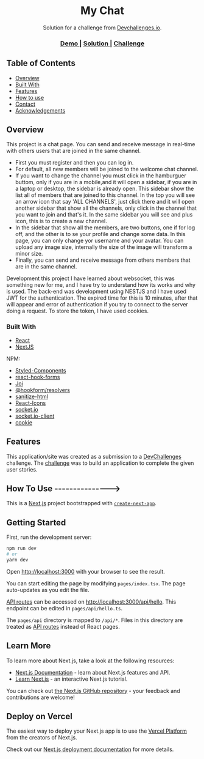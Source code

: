 <!-- Please update value in the {}  -->

<h1 align="center">My Chat</h1>

<div align="center">
   Solution for a challenge from  <a href="http://devchallenges.io" target="_blank">Devchallenges.io</a>.
</div>

<div align="center">
  <h3>
    <a href="https://dev-challenges-chat.vercel.app/">
      Demo
    </a>
    <span> | </span>
    <a href="https://github.com/ProjectXfire/devChallenges_Chat">
      Solution
    </a>
    <span> | </span>
    <a href="https://devchallenges.io/challenges/UgCqszKR7Q7oqb4kRfI0">
      Challenge
    </a>
  </h3>
</div>

<!-- TABLE OF CONTENTS -->

## Table of Contents

- [Overview](#overview)
- [Built With](#built-with)
- [Features](#features)
- [How to use](#how-to-use)
- [Contact](#contact)
- [Acknowledgements](#acknowledgements)

<!-- OVERVIEW -->

## Overview

This project is a chat page. You can send and receive message in real-time with others users that are joined in the same channel.

- First you must register and then you can log in.
- For default, all new members will be joined to the welcome chat channel.
- If you want to change the channel you must click in the hamburguer buttom, only if you are in a mobile,and it will open a sidebar, if you are in a laptop or desktop, the sidebar is already open. This sidebar show the list all of members that are joined to this channel. In the top you will see an arrow icon that say 'ALL CHANNELS', just click there and it will open another sidebar that show all the channels, only click in the channel that you want to join and that's it. In the same sidebar you will see and plus icon, this is to create a new channel.
- In the sidebar that show all the members, are two buttons, one if for log off, and the other is to se your profile and change some data. In this page, you can only change yor username and your avatar. You can upload any image size, internally the size of the image will transform a minor size.
- Finally, you can send and receive message from others members that are in the same channel.

Development this project I have learned about websocket, this was something new for me, and I have try to understand how its works and why is used.
The back-end was development using NESTJS and I have used JWT for the authentication. The expired time for this is 10 minutes, after that will appear and error of authentication if you try to connect to the server doing a request.
To store the token, I have used cookies.

### Built With

<!-- This section should list any major frameworks that you built your project using. Here are a few examples.-->

- [React](https://reactjs.org/)
- [NextJS](https://nextjs.org/)

NPM:

- [Styled-Components](https://styled-components.com/)
- [react-hook-forms](https://react-hook-form.com/)
- [Joi](https://www.npmjs.com/package/joi)
- [@hookform/resolvers](https://www.npmjs.com/package/@hookform/resolvers)
- [sanitize-html](https://www.npmjs.com/package/sanitize-html)
- [React-Icons](https://react-icons.github.io/react-icons/)
- [socket.io](https://www.npmjs.com/package/socket.io)
- [socket.io-client](https://www.npmjs.com/package/socket.io-client)
- [cookie](https://www.npmjs.com/package/cookie)

## Features

<!-- List the features of your application or follow the template. Don't share the figma file here :) -->

This application/site was created as a submission to a [DevChallenges](https://devchallenges.io/challenges) challenge. The [challenge](https://devchallenges.io/challenges/UgCqszKR7Q7oqb4kRfI0) was to build an application to complete the given user stories.

## How To Use --------------->

This is a [Next.js](https://nextjs.org/) project bootstrapped with [`create-next-app`](https://github.com/vercel/next.js/tree/canary/packages/create-next-app).

## Getting Started

First, run the development server:

```bash
npm run dev
# or
yarn dev
```

Open [http://localhost:3000](http://localhost:3000) with your browser to see the result.

You can start editing the page by modifying `pages/index.tsx`. The page auto-updates as you edit the file.

[API routes](https://nextjs.org/docs/api-routes/introduction) can be accessed on [http://localhost:3000/api/hello](http://localhost:3000/api/hello). This endpoint can be edited in `pages/api/hello.ts`.

The `pages/api` directory is mapped to `/api/*`. Files in this directory are treated as [API routes](https://nextjs.org/docs/api-routes/introduction) instead of React pages.

## Learn More

To learn more about Next.js, take a look at the following resources:

- [Next.js Documentation](https://nextjs.org/docs) - learn about Next.js features and API.
- [Learn Next.js](https://nextjs.org/learn) - an interactive Next.js tutorial.

You can check out [the Next.js GitHub repository](https://github.com/vercel/next.js/) - your feedback and contributions are welcome!

## Deploy on Vercel

The easiest way to deploy your Next.js app is to use the [Vercel Platform](https://vercel.com/new?utm_medium=default-template&filter=next.js&utm_source=create-next-app&utm_campaign=create-next-app-readme) from the creators of Next.js.

Check out our [Next.js deployment documentation](https://nextjs.org/docs/deployment) for more details.
